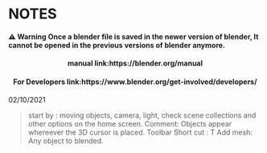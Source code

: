 # NOTES  
  
#### :warning: Warning Once a blender file is saved in the newer version of blender, It cannot be opened in the previous versions of blender anymore.  

<h4 align="center"> manual link:https://blender.org/manual </h4>  

<h4 align="center"> For Developers link:https://www.blender.org/get-involved/developers/ </h4>  
  
02/10/2021
> start by : moving objects, camera, light, check scene collections and other options on the home screen. 
> Comment: Objects appear whereever the 3D cursor is placed.
> Toolbar Short cut : T
> Add mesh: Any object to blended.
